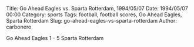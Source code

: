 Title: Go Ahead Eagles vs. Sparta Rotterdam, 1994/05/07
Date: 1994/05/07 00:00
Category: sports
Tags: football, football scores, Go Ahead Eagles, Sparta Rotterdam
Slug: go-ahead-eagles-vs-sparta-rotterdam
Author: carbonero


Go Ahead Eagles 1 - 5 Sparta Rotterdam
